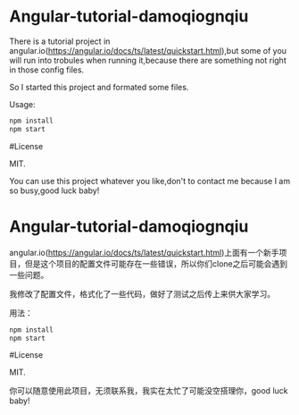 # Angular-tutorial-damoqiognqiu

There is a tutorial project in angular.io(https://angular.io/docs/ts/latest/quickstart.html),but some of you will run into trobules when running it,because there are something not right in those config files.

So I started this project and formated some files.

Usage:

```bash
npm install
npm start
```

#License

MIT.

You can use this project whatever you like,don't to contact me because I am so busy,good luck baby!

# Angular-tutorial-damoqiognqiu

angular.io(https://angular.io/docs/ts/latest/quickstart.html)上面有一个新手项目，但是这个项目的配置文件可能存在一些错误，所以你们clone之后可能会遇到一些问题。

我修改了配置文件，格式化了一些代码，做好了测试之后传上来供大家学习。

用法：

```bash
npm install
npm start
```

#License

MIT.

你可以随意使用此项目，无须联系我，我实在太忙了可能没空搭理你，good luck baby!